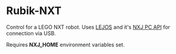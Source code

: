 Rubik-NXT
=========

Control for a LEGO NXT robot. 
Uses [LEJOS](http://www.lejos.org) and it's [NXJ PC API](http://www.lejos.org/nxt/pc/api/) for connection via USB.

Requires **NXJ_HOME** environment variables set.
